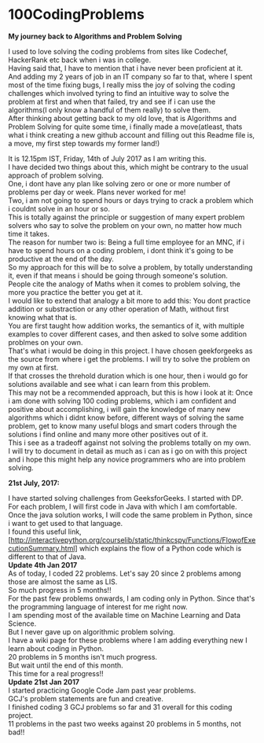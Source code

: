 # 100CodingProblems

<b>My journey back to Algorithms and Problem Solving</b>    

I used to love solving the coding problems from sites like Codechef, HackerRank etc back when i was in college.  
Having said that, I have to mention that i have never been proficient at it.  
And adding my 2 years of job in an IT company so far to that, where I spent most of the time fixing bugs, I really miss the joy of solving the coding challenges which involved tyring to find an intuitive way to solve the problem at first and when that failed, try and see if i can use the algorithms(I only know a handful of them really) to solve them.   
After thinking about getting back to my old love, that is Algorithms and Problem Solving for quite some time, i finally made a move(atleast, thats what i think creating a new github account and filling out this Readme file is, a move, my first step towards my former land!)   


It is 12.15pm IST, Friday, 14th of July 2017 as I am writing this.   
I have decided two things about this, which might be contrary to the usual approach of problem solving.  
One, i dont have any plan like solving zero or one or more number of problems per day or week. Plans never worked for me!  
Two, i am not going to spend hours or days trying to crack a problem which i couldnt solve in an hour or so.  
This is totally against the principle or suggestion of many expert problem solvers who say to solve the problem on your own, no matter how much time it takes.  
The reason for number two is: Being a full time employee for an MNC, if i have to spend hours on a coding problem, i dont think it's going to be productive at the end of the day.  
So my approach for this will be to solve a problem, by totally understanding it, even if that means i should be going through someone's solution.   
People cite the analogy of Maths when it comes to problem solving, the more you practice the better you get at it.  
I would like to extend that analogy a bit more to add this: You dont practice addition or substraction or any other operation of Math, without first knowing what that is.  
You are first taught how addition works, the semantics of it, with multiple examples to cover different cases, and then asked to solve some addition problmes on your own.  
That's what i would be doing in this project. I have chosen geekforgeeks as the source from where i get the problems. I will try to solve the problem on my own at first.  
If that crosses the threhold duration which is one hour, then i would go for solutions available and see what i can learn from this problem.  
This may not be a recommended approach, but this is how i look at it: Once i am done with solving 100 coding problems, which i am confident and positive about accomplishing, i will gain the knowledge of many new algorithms which i didnt know before, different ways of solving the same problem, get to know many useful blogs and smart coders through the solutions i find online and many more other positives out of it.  
This i see as a tradeoff against not solving the problems totally on my own.  
I will try to document in detail as much as i can as i go on with this project and i hope this might help any novice programmers who are into problem solving.  

**21st July, 2017:**  

I have started solving challenges from GeeksforGeeks. I started with DP.  
For each problem, I will first code in Java with which I am comfortable.  
Once the java solution works, I will code the same problem in  Python, since i want to get used to that language.  
I found this useful link, [http://interactivepython.org/courselib/static/thinkcspy/Functions/FlowofExecutionSummary.html] which explains the flow of a Python code which is different to that of Java.    
**Update 4th Jan 2017**   
As of today, I coded 22 problems. Let's say 20 since 2 problems among those are almost the same as LIS.   
So much progress in 5 months!!    
For the past few problems onwards, I am coding only in Python. Since that's the programming language of interest for me right now.    
I am spending most of the available time on Machine Learning and Data Science.    
But I never gave up on algorithmic problem solving.   
I have a wiki page for these problems where I am adding everything new I learn about coding in Python.  
20 problems in 5 months isn't much progress.   
But wait until the end of this month.   
This time for a real progress!!    
**Update 21st Jan 2017**   
I started practicing Google Code Jam past year problems.   
GCJ's problem statements are fun and creative.   
I finished coding 3 GCJ problems so far and 31 overall for this coding project.   
11 problems in the past two weeks against 20 problems in 5 months, not bad!!  
